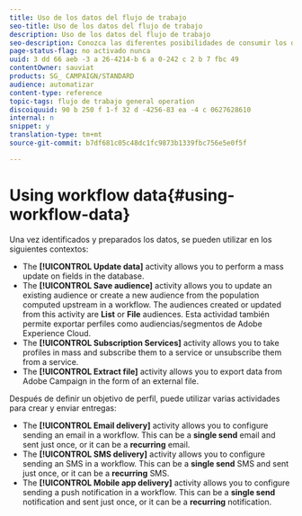 ```yaml
---
title: Uso de los datos del flujo de trabajo
seo-title: Uso de los datos del flujo de trabajo
description: Uso de los datos del flujo de trabajo
seo-description: Conozca las diferentes posibilidades de consumir los datos importados o dirigidos.
page-status-flag: no activado nunca
uuid: 3 dd 66 aeb -3 a 26-4214-b 6 a 0-242 c 2 b 7 fbc 49
contentOwner: sauviat
products: SG_ CAMPAIGN/STANDARD
audience: automatizar
content-type: reference
topic-tags: flujo de trabajo general operation
discoiquuid: 90 b 250 f 1-f 32 d -4256-83 ea -4 c 0627628610
internal: n
snippet: y
translation-type: tm+mt
source-git-commit: b7df681c05c48dc1fc9873b1339fbc756e5e0f5f

---
```



# Using workflow data{#using-workflow-data}

Una vez identificados y preparados los datos, se pueden utilizar en los siguientes contextos:

* The **[!UICONTROL Update data]** activity allows you to perform a mass update on fields in the database.
* The **[!UICONTROL Save audience]** activity allows you to update an existing audience or create a new audience from the population computed upstream in a workflow. The audiences created or updated from this activity are **List** or **File** audiences. Esta actividad también permite exportar perfiles como audiencias/segmentos de Adobe Experience Cloud.
* The **[!UICONTROL Subscription Services]** activity allows you to take profiles in mass and subscribe them to a service or unsubscribe them from a service.
* The **[!UICONTROL Extract file]** activity allows you to export data from Adobe Campaign in the form of an external file.

Después de definir un objetivo de perfil, puede utilizar varias actividades para crear y enviar entregas:

* The **[!UICONTROL Email delivery]** activity allows you to configure sending an email in a workflow. This can be a **single send** email and sent just once, or it can be a **recurring** email.
* The **[!UICONTROL SMS delivery]** activity allows you to configure sending an SMS in a workflow. This can be a **single send** SMS and sent just once, or it can be a **recurring** SMS.
* The **[!UICONTROL Mobile app delivery]** activity allows you to configure sending a push notification in a workflow. This can be a **single send** notification and sent just once, or it can be a **recurring** notification.

